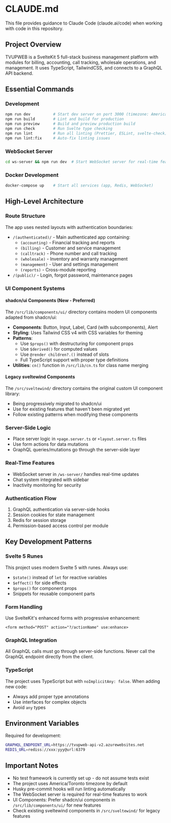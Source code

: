 # CLAUDE.md

This file provides guidance to Claude Code (claude.ai/code) when working with code in this repository.

## Project Overview
TVUPWEB is a SvelteKit 5 full-stack business management platform with modules for billing, accounting, call tracking, wholesale operations, and management. It uses TypeScript, TailwindCSS, and connects to a GraphQL API backend.

## Essential Commands

### Development
```bash
npm run dev          # Start dev server on port 3000 (timezone: America/Toronto)
npm run build        # Lint and build for production
npm run preview      # Build and preview production build
npm run check        # Run Svelte type checking
npm run lint         # Run all linting (Prettier, ESLint, svelte-check)
npm run lint:fix     # Auto-fix linting issues
```

### WebSocket Server
```bash
cd ws-server && npm run dev  # Start WebSocket server for real-time features
```

### Docker Development
```bash
docker-compose up    # Start all services (app, Redis, WebSocket)
```

## High-Level Architecture

### Route Structure
The app uses nested layouts with authentication boundaries:
- `/(authenticated)/` - Main authenticated app containing:
  - `(accounting)` - Financial tracking and reports
  - `(billing)` - Customer and service management
  - `(calltrack)` - Phone number and call tracking
  - `(wholesale)` - Inventory and warranty management
  - `(management)` - User and settings management
  - `(reports)` - Cross-module reporting
- `/(public)/` - Login, forgot password, maintenance pages

### UI Component Systems

#### shadcn/ui Components (New - Preferred)
The `/src/lib/components/ui/` directory contains modern UI components adapted from shadcn/ui:
- **Components**: Button, Input, Label, Card (with subcomponents), Alert
- **Styling**: Uses Tailwind CSS v4 with CSS variables for theming
- **Patterns**: 
  - Use `$props()` with destructuring for component props
  - Use `$derived()` for computed values
  - Use `@render children?.()` instead of slots
  - Full TypeScript support with proper type definitions
- **Utilities**: `cn()` function in `/src/lib/cn.ts` for class name merging

#### Legacy sveltewind Components
The `/src/sveltewind/` directory contains the original custom UI component library:
- Being progressively migrated to shadcn/ui
- Use for existing features that haven't been migrated yet
- Follow existing patterns when modifying these components

### Server-Side Logic
- Place server logic in `+page.server.ts` or `+layout.server.ts` files
- Use form actions for data mutations
- GraphQL queries/mutations go through the server-side layer

### Real-Time Features
- WebSocket server in `/ws-server/` handles real-time updates
- Chat system integrated with sidebar
- Inactivity monitoring for security

### Authentication Flow
1. GraphQL authentication via server-side hooks
2. Session cookies for state management
3. Redis for session storage
4. Permission-based access control per module

## Key Development Patterns

### Svelte 5 Runes
This project uses modern Svelte 5 with runes. Always use:
- `$state()` instead of `let` for reactive variables
- `$effect()` for side effects
- `$props()` for component props
- Snippets for reusable component parts

### Form Handling
Use SvelteKit's enhanced forms with progressive enhancement:
```svelte
<form method="POST" action="?/actionName" use:enhance>
```

### GraphQL Integration
All GraphQL calls must go through server-side functions. Never call the GraphQL endpoint directly from the client.

### TypeScript
The project uses TypeScript but with `noImplicitAny: false`. When adding new code:
- Always add proper type annotations
- Use interfaces for complex objects
- Avoid `any` types

## Environment Variables
Required for development:
```bash
GRAPHQL_ENDPOINT_URL=https://tvupweb-api-v2.azurewebsites.net
REDIS_URL=rediss://xxx:yyy@url:6379
```

## Important Notes
- No test framework is currently set up - do not assume tests exist
- The project uses America/Toronto timezone by default
- Husky pre-commit hooks will run linting automatically
- The WebSocket server is required for real-time features to work
- UI Components: Prefer shadcn/ui components in `/src/lib/components/ui/` for new features
- Check existing sveltewind components in `/src/sveltewind/` for legacy features